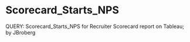 # Scorecard_Starts_NPS
QUERY: Scorecard_Starts_NPS for Recruiter Scorecard report on Tableau; by JBroberg
